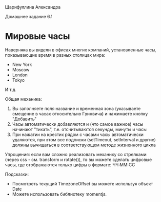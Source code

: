 Шарифуллина Александра

Домашнее задание 6.1

<h1>Мировые часы</h1>

Наверняка вы видели в офисах многих компаний, установленные часы, показывающие время в разных столицах мира:

<ul>
<li>New York</li>
<li>Moscow</li>
<li>London</li>
<li>Tokyo</li>
</ul>
И т.д.

<img src="https://raw.githubusercontent.com/netology-code/ra16-homeworks/master/lifecycle-http/watches/assets/watches.png" alt=""/>

Общая механика:

<ol>
<li>Вы заполняете поля название и временная зона (указываете смещение в часах относительно Гринвича) и нажимаете кнопку "Добавить"</li>
<li>Часы автоматически добавляются и (что самое важное) часы начинают "тикать", т.е. отсчитываются секунды, минуты и часы</li>
<li>При нажатии на крестик рядом с часами часы автоматически удаляются, при этом все подписки (setTimeout, setInterval и другие) должны вычищаться в соответствующем методе жизненного цикла</li>
</ol>
Упрощения: если вам сложно реализовать механику со стрелками (через css - см. transform и rotate()), то вы можете сделать цифровые часы, где отображаются только цифры в формате: ЧЧ:ММ:СС

Подсказки:
<ul>
<li>Посмотреть текущий TimezoneOffset вы можете используя объект Date</li>
<li>Можете использовать библиотеку momentjs.</li>
</ul>
